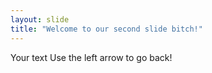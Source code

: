 ```yaml
---
layout: slide
title: "Welcome to our second slide bitch!"
---
```

Your text
Use the left arrow to go back!
